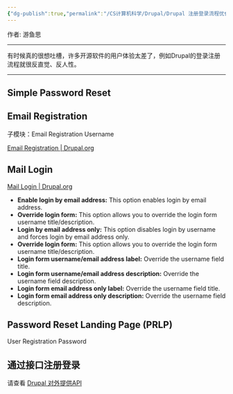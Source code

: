 ```yaml
---
{"dg-publish":true,"permalink":"/CS计算机科学/Drupal/Drupal 注册登录流程优化/","noteIcon":"","created":"2024-06-22T22:30:28.476+08:00","updated":"2024-05-06T11:39:54.000+08:00"}
---
```



作者: 游鱼思

---

有时候真的很想吐槽，许多开源软件的用户体验太差了，例如Drupal的登录注册流程就很反直觉、反人性。

---

## Simple Password Reset

## Email Registration

子模块：Email Registration Username

[Email Registration | Drupal.org](https://www.drupal.org/project/email_registration)

## Mail Login

[Mail Login | Drupal.org](https://www.drupal.org/project/mail_login)

- **Enable login by email address:** This option enables login by email address.
- **Override login form:** This option allows you to override the login form username title/description.
- **Login by email address only:** This option disables login by username and forces login by email address only.
- **Override login form:** This option allows you to override the login form username title/description.
- **Login form username/email address label:** Override the username field title.
- **Login form username/email address description:** Override the username field description.
- **Login form email address only label:** Override the username field title.
- **Login form email address only description:** Override the username field description.

## Password Reset Landing Page (PRLP)

User Registration Password

## 通过接口注册登录

请查看 [Drupal 对外提供API](数据交互/Drupal%20对外提供API.md)
